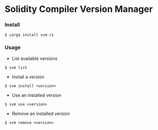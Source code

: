 # Solidity Compiler Version Manager

### Install
```
$ cargo install svm-rs
```

### Usage
* List available versions
```
$ svm list
```
* Install a version
```
$ svm install <version>
```
* Use an installed version
```
$ svm use <version>
```
* Remove an installed version
```
$ svm remove <version>
```
